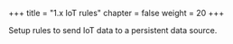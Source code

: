 +++
title = "1.x IoT rules"
chapter = false
weight = 20
+++

Setup rules to send IoT data to a persistent data source.
